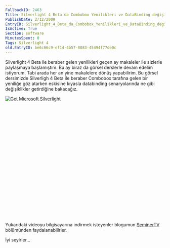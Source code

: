 ```yaml
---
FallbackID: 2463
Title: Silverlight 4 Beta'da Combobox Yenilikleri ve DataBinding değişiklikleri - Görsel Ders
PublishDate: 2/12/2009
EntryID: Silverlight_4_Beta_da_Combobox_Yenilikleri_ve_DataBinding_degisiklikleri_Gorsel_Ders
IsActive: True
Section: software
MinutesSpent: 0
Tags: Silverlight 4
old.EntryID: be6c66c9-ef14-4b57-8083-45494f77de0c
---
```

Silverlight 4 Beta ile beraber gelen yenilikleri geçen ay makaleler ile
sizlerle paylaşmaya başlamıştım. Bu ay biraz da görsel derslerle devam
edelim istiyorum. Tabi arada her an yine makalelere dönüş yapabilirim.
Bu görsel dersimizde Silverligh 4 Beta ile beraber Combobox tarafına
gelen bir yeniliğe göz atarken eskisine kıyasla databinding
senaryolarında ne gibi değişiklikler getirdiğine bakacağız.

<div style="width:512px;height:384px;">

[![Get Microsoft
Silverlight](http://go2.microsoft.com/fwlink/?LinkId=108181)](http://go2.microsoft.com/fwlink/?LinkID=124807)

</div>

Yukarıdaki videoyu bilgisayarına indirmek isteyenler blogumun
[SeminerTV](http://daron.yondem.com/tr/formatpage.aspx?path=seminertv.format.html#GorselDersler)
bölümünden faydalanabilirler.

İyi seyirler...


